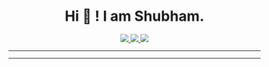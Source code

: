<h1 
  align = "center" 
  font-family = "monospace"
  > 
  Hi 👋 ! I am Shubham. 
</h1>


<!-- Social Accounts-->
<p align = "center">

  <a href="mailto:shubhamv0918@gmail.com">
    <img src="https://img.shields.io/badge/Gmail-D14836?style=for-the-badge&logo=gmail&logoColor=white" />
  </a>

  <a href="https://twitter.com/turb_log">
    <img src="https://img.shields.io/badge/Twitter-1DA1F2?style=for-the-badge&logo=twitter&logoColor=white" />
  </a>

  <a href="https://linkedin.com/shubham3279">
    <img src="https://img.shields.io/badge/LinkedIn-0077B5?style=for-the-badge&logo=linkedin&logoColor=white" />
  </a>

  

</p>

------------------------------------------------------------------------------------------------------------

<!-- This is a comment and won't be rendered 


<div align="center">
                    <table >
                       <tr>
                         <td>Languages</td>
                         <td> 
                           <img src="https://img.shields.io/badge/html5-%23E34F26.svg?style=for-the-badge&logo=html5&logoColor=white">
                           <img src="https://img.shields.io/badge/latex-%23008080.svg?style=for-the-badge&logo=latex&logoColor=white">
                           <img src="https://img.shields.io/badge/c-%2300599C.svg?style=for-the-badge&logo=c&logoColor=white">
                           <img src="https://img.shields.io/badge/python-3670A0?style=for-the-badge&logo=python&logoColor=ffdd54">
                         </td>
                       </tr>
                       <tr>
                         <td>Libraries / Frameworks </td>
                         <td> 
                           <img src="https://img.shields.io/badge/bootstrap-%238511FA.svg?style=for-the-badge&logo=bootstrap&logoColor=white">
                           <img src="https://img.shields.io/badge/numpy-%23013243.svg?style=for-the-badge&logo=numpy&logoColor=white">
                           <img src="https://img.shields.io/badge/pandas-%23150458.svg?style=for-the-badge&logo=pandas&logoColor=white">
                           <img src="https://img.shields.io/badge/Matplotlib-%23ffffff.svg?style=for-the-badge&logo=Matplotlib&logoColor=black">
                           <img src="https://img.shields.io/badge/scikit--learn-%23F7931E.svg?style=for-the-badge&logo=scikit-learn&logoColor=white">
                           <img src="https://img.shields.io/badge/Keras-%23D00000.svg?style=for-the-badge&logo=Keras&logoColor=white">
                         </td>
                       </tr>
                       <tr>
                         <td>Databases</td>
                         <td> 
                           <img src="https://img.shields.io/badge/mysql-4479A1.svg?style=for-the-badge&logo=mysql&logoColor=white">
                           <img src="https://img.shields.io/badge/sqlite-%2307405e.svg?style=for-the-badge&logo=sqlite&logoColor=white">
                         </td>
                       </tr>
                       <tr>
                         <td>Version Control</td>
                         <td> 
                           <img src="https://img.shields.io/badge/git-%23F05033.svg?style=for-the-badge&logo=git&logoColor=white">
                           <img src="https://img.shields.io/badge/github-%23121011.svg?style=for-the-badge&logo=github&logoColor=white">
                         </td>
                       </tr>
                      </table>
</div>

-->

------------------------------------------------------------------------------------------------------------
